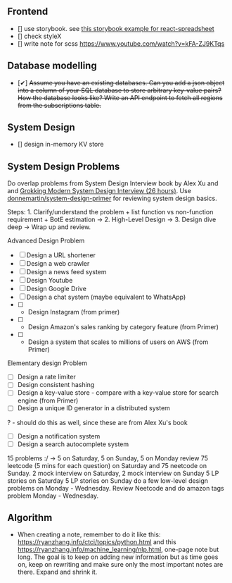 ## Frontend

- [] use storybook. see [this storybook example for react-spreadsheet](https://iddan.github.io/react-spreadsheet/storybook/?path=/story/spreadsheet--basic)
- [] check styleX
- [] write note for scss https://www.youtube.com/watch?v=kFA-ZJ9KTqs

## Database modelling

- [✔] ~~Assume you have an existing databases. Can you add a json object into a column of your SQL database to store arbitrary key-value pairs? How the database looks like? Write an API endpoint to fetch all regions from the subscriptions table.~~

## System Design

- [] design in-memory KV store


## System Design Problems
Do overlap problems from System Design Interview book by Alex Xu and and [Grokking Modern System Design Interview (26 hours)](https://www.educative.io/courses/grokking-modern-system-design-interview-for-engineers-managers). Use [donnemartin/system-design-primer](https://github.com/donnemartin/system-design-primer) for reviewing system design basics. 

Steps: 1. Clarify/understand the problem + list function vs non-function requirement + BotE estimation -> 2. High-Level Design -> 3. Design dive deep -> Wrap up and review.

Advanced Design Problem
- [ ] Design a URL shortener
- [ ] Design a web crawler
- [ ] Design a news feed system
- [ ] Design Youtube
- [ ] Design Google Drive
- [ ] Design a chat system (maybe equivalent to WhatsApp)
- [ ] + Design Instagram (from primer)
- [ ] + Design Amazon's sales ranking by category feature (from Primer)
- [ ] + Design a system that scales to millions of users on AWS (from Primer)

Elementary design Problem
- [ ] Design a rate limiter
- [ ] Design consistent hashing
- [ ] Design a key-value store - compare with a key-value store for search engine (from Primer)
- [ ] Design a unique ID generator in a distributed system

? - should do this as well, since these are from Alex Xu's book
- [ ] Design a notification system
- [ ] Design a search autocomplete system

15 problems :/ -> 5 on Saturday, 5 on Sunday, 5 on Monday
review 75 leetcode (5 mins for each question) on Saturday and 75 neetcode on Sunday.
2 mock interview on Saturday,
2 mock interview on Sunday
5 LP stories on Saturday
5 LP stories on Sunday
do a few low-level design problems on Monday - Wednesday.
Review Neetcode and do amazon tags problem Monday - Wednesday.


## Algorithm

- When creating a note, remember to do it like this: https://ryanzhang.info/ctci/topics/python.html and this https://ryanzhang.info/machine_learning/nlp.html, one-page note but long. The goal is to keep on adding new information but as time goes on, keep on rewriting and make sure only the most important notes are there. Expand and shrink it. 
